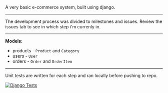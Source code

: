 A very basic e-commerce system, built using django.

---
The development process was divided to milestones and issues. Review the issues tab to see in which step i'm currenly in.

---
**Models:**
  - products - `Product` and `Category`
  - users - `User`
  - orders - `Order` and `OrderItem`

---
Unit tests are written for each step and ran locally before pushing to repo.

[![Django Tests](https://github.com/shanirub/ecommerce/actions/workflows/django.yml/badge.svg)](https://github.com/shanirub/ecommerce/actions/workflows/django.yml)
